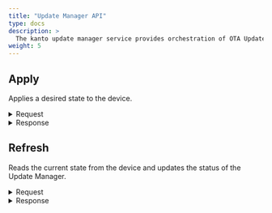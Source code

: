 ```yaml
---
title: "Update Manager API"
type: docs
description: >
  The kanto update manager service provides orchestration of OTA Updates towards a target device in a smart way.
weight: 5
---
```


## **Apply**
Applies a desired state to the device.

<details>
  <summary>Request</summary>

**Hono Command:** `command//<name>:<namespace>:edge:containers/req//apply`

**Ditto Message:**

> | Name | Value | Description |
> | - | - | - |
> | topic | `<name>/<namespace>/things/live/messages/apply` | Information about the affected Thing and the type of operation |
> | path | `/features/UpdateManager/inbox/messages/apply` | A path that references a part of a Thing which is affected by this message |
> | **Headers** | | Additional headers |
> | response-required | true/false | If response required |
> | content-type | `application/json` | The content type |
> | correlation-id | container UUID | The container UUID |
> | **Value** | | |
> | activityId | | The activity id of the new desired state |
> | ***desiredState*** | | The desired state to be applied on a device |
> | **baselines** | | An array of domain or cross-domain dependencies between components |
> | title | | The title of the dependency |
> | description | | The description of the dependency |
> | preconditions | | The preconditions of the dependency |
> | components | | An array of the components of the dependency |
> | **domains** | | An array of desired state for a single domain |
> | id | | The id of this domain|
> | ***config*** | | An array of key/value string pair|
> | key | | The key string |
> | value | | The value of the key string |
> | ***components*** | | An array of desired state component with additional key-value configuration pairs |
> | id | | The id of the component |
> | version | | The version of the component |
> | key | | The key string |
> | value | | The value of the key string |

<br>

**Example** : In this example, you can apply a desired state to the container.

**Topic:** `command//edge:device/req//apply`
```json
{
	"topic":"edge/device/things/live/messages/apply",
	"headers":{
		"response-required":true,
		"content-type":"application/json",
		"correlation-id":"<UUID>"
	},
	"path":"/features/UpdateManager/inbox/messages/apply",
	"value":{
		"activityId": "d91ad6fe-9b0c-4549-bf31-17d0a71b61de",
		"desiredState": {
			"baselines": [
				{
					"title": "simple-baseline",
					"description": "",
					"precondition": "",
					"components": [
						"domain:component1",
						"domain:component2"
					]
				}
			],
			"domains": [
				{
					"id": "containers",
					"config": [
						{
							"key": "source",
							"value": "value"
						}
					],
					"components": [
						{
							"id": "containers:influxdb",
							"version": "2.7.1",
							"config": [
								{
									"key": "image",
									"value": "docker.io/library/influxdb:$influxdb_version"
								}
							]
						}
					]
				}
			]
		}
	}
}
```
</details>

<details>
  <summary>Response</summary>

**Hono Command** : `command//<name>:<namespace>:edge:containers/res//apply`

**Ditto Message:**

> | Name | Value | Description |
> | - | - | - |
> | topic | `<name>/<namespace>/things/live/messages/apply` | Information about the affected Thing and the type of operation |
> | path | `/features/UpdateManager/outbox/messages/apply` | A path that references a part of a Thing which is affected by this message |
> | **Headers** | | Additional headers |
> | content-type | `application/json` | The content type |
> | correlation-id | \<UUID\> | The same correlation id as the sent request message |
> | **Status** | | Status of the operation apply |

<br>


**Example** : The response of the apply operation.

**Topic:** `command//edge:device/res//apply`
```json
{
	"topic": "edge/device/things/live/messages/apply",
	"headers": {
		"content-type": "application/json",
		"correlation-id": "<UUID>"
	},
	"path": "/features/UpdateManager/outbox/messages/apply",
	"status": 204
}
```
</details>

## **Refresh**
Reads the current state from the device and updates the status of the Update Manager.

<details>
  <summary>Request</summary>

**Hono Command:** `command//<name>:<namespace>:edge:containers/req//refresh`

**Ditto Message:**

> | Name | Value | Description |
> | - | - | - |
> | topic | `<name>/<namespace>/things/live/messages/refresh` | Information about the affected Thing and the type of operation |
> | path | `/features/UpdateManager/inbox/messages/refresh` | A path that references a part of a Thing which is affected by this message |
> | **Headers** | | Additional headers |
> | response-required | true/false | If response required |
> | content-type | `application/json` | The content type |
> | correlation-id | container UUID | The container UUID |
> | **Value** | | |
> | activityId | | The activity id of the refresh |

<br>

**Example** : In this example, you can update the status of the Update Manager.

**Topic:** `command//edge:device/req//refresh`
```json
{
	"topic": "edge/device/things/live/messages/refresh",
	"headers": {
		"response-required": true,
		"content-type":" application/json",
		"correlation-id": "<UUID>"
	},
	"path": "/features/UpdateManager/inbox/messages/refresh",
	"value": {
		"activityId": "e08b071c-c19e-41de-8da0-e2843113161f"
	}
}
```
</details>

<details>
  <summary>Response</summary>

**Hono Command** : `command//<name>:<namespace>:edge:containers/res//refresh`

**Ditto Message:**

> | Name | Value | Description |
> | - | - | - |
> | topic | `<name>/<namespace>/things/live/messages/refresh` | Information about the affected Thing and the type of operation |
> | path | `/features/UpdateManager/outbox/messages/refresh` | A path that references a part of a Thing which is affected by this message |
> | **Headers** | | Additional headers |
> | content-type | `application/json` | The content type |
> | correlation-id | \<UUID\> | The same correlation id as the sent request message |
> | **Status** | | Status of the operation refresh |

<br>

**Example** : The response of the refresh operation.

**Topic:** `command//edge:device/res//refresh`
```json
{
	"topic": "edge/device/things/live/messages/refresh",
	"headers": {
		"content-type": "application/json",
		"correlation-id": "<UUID>"
	},
	"path": "/features/UpdateManager/outbox/messages/refresh",
	"status": 204
}
```
</details>